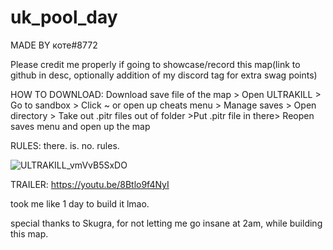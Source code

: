 # uk_pool_day

MADE BY коте#8772

Please credit me properly if going to showcase/record this map(link to github in desc, optionally addition of my discord tag for extra swag points)

HOW TO DOWNLOAD: Download save file of the map > Open ULTRAKILL > Go to sandbox > Click ~ or open up cheats menu > Manage saves > Open directory > Take out .pitr files out of folder >Put .pitr file in there> Reopen saves menu and open up the map

RULES: there. is. no. rules.

![ULTRAKILL_vmVvB5SxDO](https://github.com/KoteNahui/uk_pool_day/assets/125969101/1f591c0c-a606-4d7e-a9f9-a7394de7ce1a)

TRAILER: https://youtu.be/8Btlo9f4NyI

took me like 1 day to build it lmao.

special thanks to Skugra, for not letting me go insane at 2am, while building this map.
